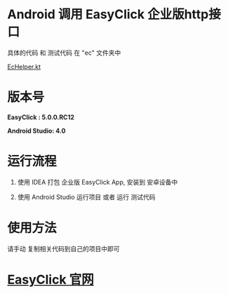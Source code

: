 # Android 调用 EasyClick 企业版http接口

具体的代码 和 测试代码 在 "ec" 文件夹中

[EcHelper.kt](https://github.com/xxxxue/Android_Http_EasyClick_Helper/blob/master/ec/src/main/java/com/dmx/ec/EcHelper.kt)

# 版本号

**EasyClick :    5.0.0.RC12**

**Android Studio:  4.0**

# 运行流程

1. 使用 IDEA 打包  企业版 EasyClick App, 安装到 安卓设备中

2. 使用 Android Studio 运行项目 或者 运行 测试代码

# 使用方法

 请手动 复制相关代码到自己的项目中即可

# [EasyClick 官网](https://easyclick.gitee.io/docs/index.html)

